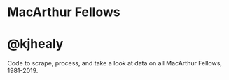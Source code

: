 # MacArthur Fellows

# @kjhealy

Code to scrape, process, and take a look at data on all MacArthur Fellows, 1981-2019.

